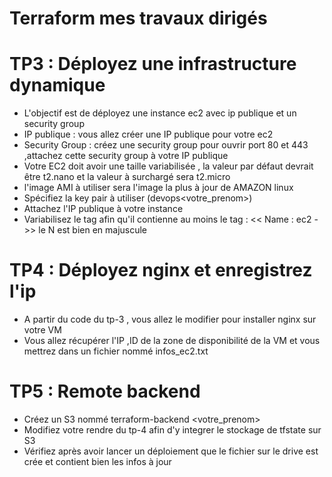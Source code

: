 # Terraform mes travaux dirigés

    

  # TP3 : Déployez une infrastructure dynamique

  - L'objectif est de déployez une instance ec2 avec ip publique et un security group
  - IP publique : vous allez créer une IP publique pour votre ec2
  - Security Group : créez une security group pour ouvrir port 80
  et 443 ,attachez cette security group à votre IP publique
  - Votre EC2 doit avoir une taille variabilisée , la valeur par défaut devrait être t2.nano et la valeur à surchargé sera t2.micro
  - l'image AMI à utiliser sera l'image la plus à jour de AMAZON linux
  - Spécifiez la key pair à utiliser (devops<votre_prenom>)
  - Attachez l'IP publique à votre instance
  - Variabilisez le tag afin qu'il contienne au moins le tag : << Name : ec2 - <prenom> >> le N est bien en majuscule



  # TP4 : Déployez nginx et enregistrez l'ip

  - A partir du code du tp-3 , vous allez le modifier pour installer nginx sur votre VM
  - Vous allez récupérer l'IP ,ID de la zone de disponibilité de la VM et vous mettrez dans un fichier nommé infos_ec2.txt


  # TP5 : Remote backend

  - Créez un S3 nommé terraform-backend <votre_prenom>
  - Modifiez votre rendre du tp-4 afin d'y integrer le stockage de tfstate sur S3
  - Vérifiez après avoir lancer un déploiement que le fichier sur le drive est crée et contient bien les infos à jour

